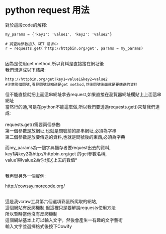 # python  request 用法

對於這段code的解釋:
```
my_params = {'key1': 'value1', 'key2': 'value2'}

# 將查詢參數加入 GET 請求中
r = requests.get('http://httpbin.org/get', params = my_params)
```
<br/>
因為是使用get method,所以資料是直接接在網址後<br/>
我們想達成以下結果:

```
http://httpbin.org/get?key1=value1&key2=value2
#注意那個問號,看見問號就知道是get method,然後問號後面就是要傳送的資料
```

但不能直接就把上面這串網址拿去request,如果直接在瀏覽器網址欄貼上上面這串網址<br/>
當然行的通,可是在python不能這麼做,所以我們要透過requests.get()來幫我們達成:<br/>
<br/>
requests.get()需要兩個參數:<br/>
第一個參數是放網址,也就是問號前的那串網址,必須為字串<br/>
第二個參數是放要傳送的資料,也就是問號後的東西,必須為字典<br/>


而my_params為一個字典儲存者要request出去的資料,<br/>
key1與key2為http://httpbin.org/get 的get參數名稱,<br/>
value1與value2為你想送上去的數值°<br/><br/>

我再舉另外一個實例:<br/>

http://cowsay.morecode.org/

<br/>
這是我vcraw工具第六個選項彩蛋所爬取的網站,<br/>
這個網站有反爬機制,但這裡只是要解說requests使用方法<br/>
所以暫時當他沒有反爬機制

<br/>
這個網站基本上可以輸入文字，然後會產生一有趣的文字藝術<br/>
輸入文字並選擇格式後按下Cowify<br/>
<br/>



